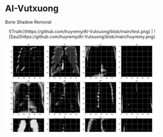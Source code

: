 # AI-Vutxuong
Bone Shadow Removal<br> 
<center>![Trước](https://github.com/huyremy/AI-Vutxuong/blob/main/test.png) | ![Sau](https://github.com/huyremy/AI-Vutxuong/blob/main/huyremy.png)</<br>

![Trước2](https://github.com/huyremy/AI-Vutxuong/blob/main/imgclass.png)
